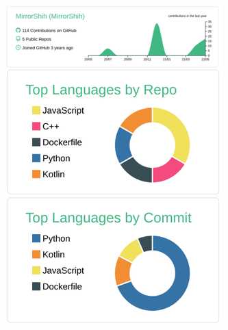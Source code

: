 ![](https://raw.githubusercontent.com/MirrorShih/MirrorShih/master/profile-summary-card-output/vue/0-profile-details.svg)
![](https://raw.githubusercontent.com/MirrorShih/MirrorShih/master/profile-summary-card-output/vue/1-repos-per-language.svg)
![](https://raw.githubusercontent.com/MirrorShih/MirrorShih/master/profile-summary-card-output/vue/2-most-commit-language.svg)
